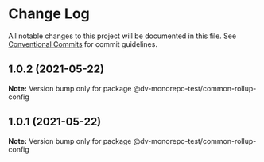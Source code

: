 # Change Log

All notable changes to this project will be documented in this file.
See [Conventional Commits](https://conventionalcommits.org) for commit guidelines.

## 1.0.2 (2021-05-22)

**Note:** Version bump only for package @dv-monorepo-test/common-rollup-config





## 1.0.1 (2021-05-22)

**Note:** Version bump only for package @dv-monorepo-test/common-rollup-config
